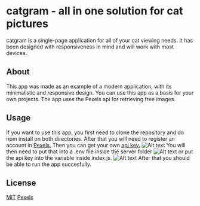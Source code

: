 # catgram - all in one solution for cat pictures
catgram is a single-page application for all of your cat viewing needs. It has been designed with responsiveness in mind and will work with most devices.

## About
This app was made as an example of a modern application, with its minimalistic and responsive design. You can use this app as a basis for your own projects. The app uses the Pexels api for retrieving free images.

## Usage
If you want to use this app, you first need to clone the repository and do npm install on both directories. After that you will need to register an account in [Pexels.](https://www.pexels.com/join/)
Then you can get your own [api key.](https://www.pexels.com/api/) 
![Alt text](image-2.png)
You will then need to put that into a .env file inside the server folder
![Alt text](image-1.png)
 or put the api key into the variable inside index.js.
![Alt text](image.png) 
After that you should be able to run the app succesfully.

## License
[MIT](https://choosealicense.com/licenses/mit/)
[Pexels](https://www.pexels.com/license/)